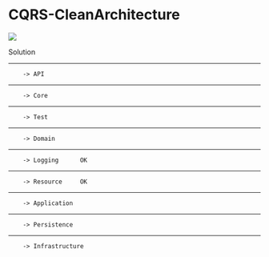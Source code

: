 # CQRS-CleanArchitecture

![](https://github.com/arivnmoj/CQRS-CleanArchitecture/workflows/Build%20Pipeline/badge.svg)

Solution

---

    	-> API

---

    	-> Core

---

    	-> Test

---

    	-> Domain

---

    	-> Logging		OK

---

    	-> Resource		OK

---

    	-> Application

---

    	-> Persistence

---

    	-> Infrastructure
